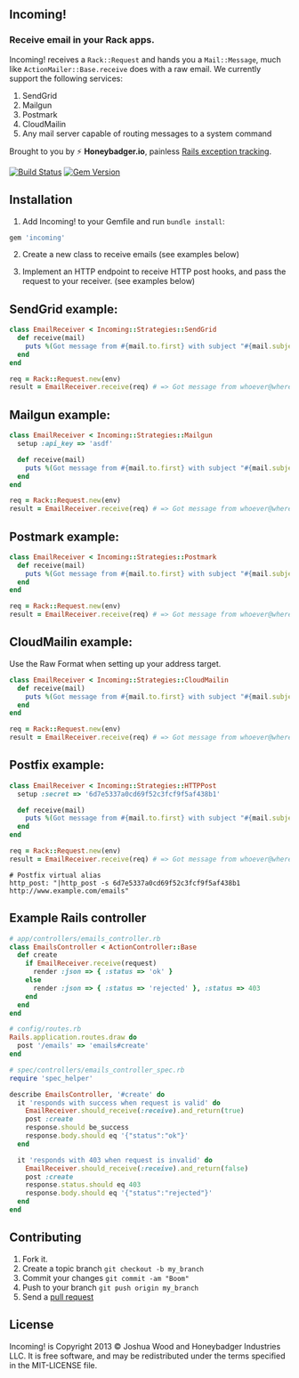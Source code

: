 Incoming!
-----------

### Receive email in your Rack apps.

Incoming! receives a `Rack::Request` and hands you a `Mail::Message`, much
like `ActionMailer::Base.receive` does with a raw email. We currently
support the following services:

1. SendGrid
2. Mailgun
3. Postmark
4. CloudMailin
5. Any mail server capable of routing messages to a system command

Brought to you by :zap: **Honeybadger.io**, painless [Rails exception tracking](https://www.honeybadger.io/).

[![Build Status](https://travis-ci.org/honeybadger-io/incoming.png)](https://travis-ci.org/honeybadger-io/incoming)
[![Gem Version](https://badge.fury.io/rb/incoming.png)](http://badge.fury.io/rb/incoming)

## Installation

1. Add Incoming! to your Gemfile and run `bundle install`:

```ruby
gem 'incoming'
```

2. Create a new class to receive emails (see examples below)

3. Implement an HTTP endpoint to receive HTTP post hooks, and pass the
   request to your receiver. (see examples below)

## SendGrid example:

```ruby
class EmailReceiver < Incoming::Strategies::SendGrid
  def receive(mail)
    puts %(Got message from #{mail.to.first} with subject "#{mail.subject}")
  end
end

req = Rack::Request.new(env)
result = EmailReceiver.receive(req) # => Got message from whoever@wherever.com with subject "hello world"
```

## Mailgun example:

```ruby
class EmailReceiver < Incoming::Strategies::Mailgun
  setup :api_key => 'asdf'

  def receive(mail)
    puts %(Got message from #{mail.to.first} with subject "#{mail.subject}")
  end
end

req = Rack::Request.new(env)
result = EmailReceiver.receive(req) # => Got message from whoever@wherever.com with subject "hello world"
```

## Postmark example:

```ruby
class EmailReceiver < Incoming::Strategies::Postmark
  def receive(mail)
    puts %(Got message from #{mail.to.first} with subject "#{mail.subject}")
  end
end

req = Rack::Request.new(env)
result = EmailReceiver.receive(req) # => Got message from whoever@wherever.com with subject "hello world"
```

## CloudMailin example:

Use the Raw Format when setting up your address target.

```ruby
class EmailReceiver < Incoming::Strategies::CloudMailin
  def receive(mail)
    puts %(Got message from #{mail.to.first} with subject "#{mail.subject}")
  end
end

req = Rack::Request.new(env)
result = EmailReceiver.receive(req) # => Got message from whoever@wherever.com with subject "hello world"
```

## Postfix example:

```ruby
class EmailReceiver < Incoming::Strategies::HTTPPost
  setup :secret => '6d7e5337a0cd69f52c3fcf9f5af438b1'

  def receive(mail)
    puts %(Got message from #{mail.to.first} with subject "#{mail.subject}")
  end
end

req = Rack::Request.new(env)
result = EmailReceiver.receive(req) # => Got message from whoever@wherever.com with subject "hello world"
```

```
# Postfix virtual alias
http_post: "|http_post -s 6d7e5337a0cd69f52c3fcf9f5af438b1 http://www.example.com/emails"
```

## Example Rails controller

```ruby
# app/controllers/emails_controller.rb
class EmailsController < ActionController::Base
  def create
    if EmailReceiver.receive(request)
      render :json => { :status => 'ok' }
    else
      render :json => { :status => 'rejected' }, :status => 403
    end
  end
end
```

```ruby
# config/routes.rb
Rails.application.routes.draw do
  post '/emails' => 'emails#create'
end
```

```ruby
# spec/controllers/emails_controller_spec.rb
require 'spec_helper'

describe EmailsController, '#create' do
  it 'responds with success when request is valid' do
    EmailReceiver.should_receive(:receive).and_return(true)
    post :create
    response.should be_success
    response.body.should eq '{"status":"ok"}'
  end

  it 'responds with 403 when request is invalid' do
    EmailReceiver.should_receive(:receive).and_return(false)
    post :create
    response.status.should eq 403
    response.body.should eq '{"status":"rejected"}'
  end
end
```

## Contributing

1. Fork it.
2. Create a topic branch `git checkout -b my_branch`
3. Commit your changes `git commit -am "Boom"`
3. Push to your branch `git push origin my_branch`
4. Send a [pull request](https://github.com/honeybadger-io/incoming/pulls)

## License

Incoming! is Copyright 2013 © Joshua Wood and Honeybadger Industries LLC. It is free software, and
may be redistributed under the terms specified in the MIT-LICENSE file.
